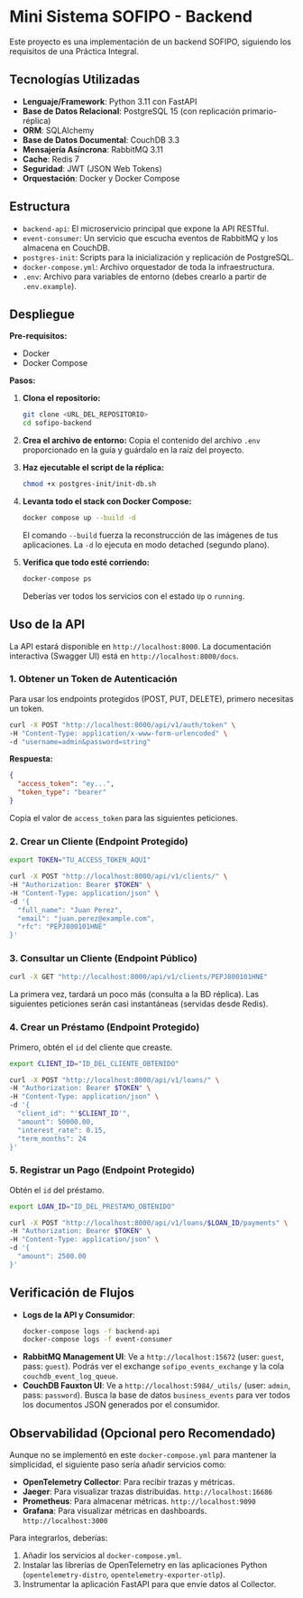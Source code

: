 # Mini Sistema SOFIPO - Backend

Este proyecto es una implementación de un backend SOFIPO, siguiendo los requisitos de una Práctica Integral.

## Tecnologías Utilizadas

- **Lenguaje/Framework**: Python 3.11 con FastAPI
- **Base de Datos Relacional**: PostgreSQL 15 (con replicación primario-réplica)
- **ORM**: SQLAlchemy
- **Base de Datos Documental**: CouchDB 3.3
- **Mensajería Asíncrona**: RabbitMQ 3.11
- **Cache**: Redis 7
- **Seguridad**: JWT (JSON Web Tokens)
- **Orquestación**: Docker y Docker Compose

## Estructura

- `backend-api`: El microservicio principal que expone la API RESTful.
- `event-consumer`: Un servicio que escucha eventos de RabbitMQ y los almacena en CouchDB.
- `postgres-init`: Scripts para la inicialización y replicación de PostgreSQL.
- `docker-compose.yml`: Archivo orquestador de toda la infraestructura.
- `.env`: Archivo para variables de entorno (debes crearlo a partir de `.env.example`).

## Despliegue

**Pre-requisitos:**
- Docker
- Docker Compose

**Pasos:**

1.  **Clona el repositorio:**
    ```bash
    git clone <URL_DEL_REPOSITORIO>
    cd sofipo-backend
    ```

2.  **Crea el archivo de entorno:**
    Copia el contenido del archivo `.env` proporcionado en la guía y guárdalo en la raíz del proyecto.

3.  **Haz ejecutable el script de la réplica:**
    ```bash
    chmod +x postgres-init/init-db.sh
    ```

4.  **Levanta todo el stack con Docker Compose:**
    ```bash
    docker compose up --build -d
    ```
    El comando `--build` fuerza la reconstrucción de las imágenes de tus aplicaciones. La `-d` lo ejecuta en modo detached (segundo plano).

5.  **Verifica que todo esté corriendo:**
    ```bash
    docker-compose ps
    ```
    Deberías ver todos los servicios con el estado `Up` o `running`.

## Uso de la API

La API estará disponible en `http://localhost:8000`. La documentación interactiva (Swagger UI) está en `http://localhost:8000/docs`.

### 1. Obtener un Token de Autenticación

Para usar los endpoints protegidos (POST, PUT, DELETE), primero necesitas un token.

```bash
curl -X POST "http://localhost:8000/api/v1/auth/token" \
-H "Content-Type: application/x-www-form-urlencoded" \
-d "username=admin&password=string"
```

**Respuesta:**
```json
{
  "access_token": "ey...",
  "token_type": "bearer"
}
```
Copia el valor de `access_token` para las siguientes peticiones.

### 2. Crear un Cliente (Endpoint Protegido)

```bash
export TOKEN="TU_ACCESS_TOKEN_AQUI"

curl -X POST "http://localhost:8000/api/v1/clients/" \
-H "Authorization: Bearer $TOKEN" \
-H "Content-Type: application/json" \
-d '{
  "full_name": "Juan Perez",
  "email": "juan.perez@example.com",
  "rfc": "PEPJ800101HNE"
}'
```

### 3. Consultar un Cliente (Endpoint Público)

```bash
curl -X GET "http://localhost:8000/api/v1/clients/PEPJ800101HNE"
```
La primera vez, tardará un poco más (consulta a la BD réplica). Las siguientes peticiones serán casi instantáneas (servidas desde Redis).

### 4. Crear un Préstamo (Endpoint Protegido)

Primero, obtén el `id` del cliente que creaste.

```bash
export CLIENT_ID="ID_DEL_CLIENTE_OBTENIDO"

curl -X POST "http://localhost:8000/api/v1/loans/" \
-H "Authorization: Bearer $TOKEN" \
-H "Content-Type: application/json" \
-d '{
  "client_id": "'$CLIENT_ID'",
  "amount": 50000.00,
  "interest_rate": 0.15,
  "term_months": 24
}'
```

### 5. Registrar un Pago (Endpoint Protegido)

Obtén el `id` del préstamo.

```bash
export LOAN_ID="ID_DEL_PRESTAMO_OBTENIDO"

curl -X POST "http://localhost:8000/api/v1/loans/$LOAN_ID/payments" \
-H "Authorization: Bearer $TOKEN" \
-H "Content-Type: application/json" \
-d '{
  "amount": 2500.00
}'
```

## Verificación de Flujos

- **Logs de la API y Consumidor**:
  ```bash
  docker-compose logs -f backend-api
  docker-compose logs -f event-consumer
  ```
- **RabbitMQ Management UI**: Ve a `http://localhost:15672` (user: `guest`, pass: `guest`). Podrás ver el exchange `sofipo_events_exchange` y la cola `couchdb_event_log_queue`.
- **CouchDB Fauxton UI**: Ve a `http://localhost:5984/_utils/` (user: `admin`, pass: `password`). Busca la base de datos `business_events` para ver todos los documentos JSON generados por el consumidor.

## Observabilidad (Opcional pero Recomendado)

Aunque no se implementó en este `docker-compose.yml` para mantener la simplicidad, el siguiente paso sería añadir servicios como:
- **OpenTelemetry Collector**: Para recibir trazas y métricas.
- **Jaeger**: Para visualizar trazas distribuidas. `http://localhost:16686`
- **Prometheus**: Para almacenar métricas. `http://localhost:9090`
- **Grafana**: Para visualizar métricas en dashboards. `http://localhost:3000`

Para integrarlos, deberías:
1.  Añadir los servicios al `docker-compose.yml`.
2.  Instalar las librerías de OpenTelemetry en las aplicaciones Python (`opentelemetry-distro`, `opentelemetry-exporter-otlp`).
3.  Instrumentar la aplicación FastAPI para que envíe datos al Collector.